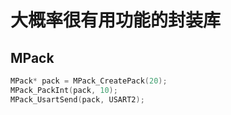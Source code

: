 # 大概率很有用功能的封装库


## MPack
```c
MPack* pack = MPack_CreatePack(20);
MPack_PackInt(pack, 10);
MPack_UsartSend(pack, USART2);
```